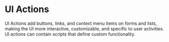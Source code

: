 # UI Actions

UI Actions add buttons, links, and context menu items on forms and lists, making the UI more interactive, customizable, and specific to user activities. UI actions can contain scripts that define custom functionality.